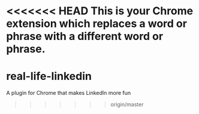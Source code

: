 <<<<<<< HEAD
This is your Chrome extension which replaces a word or phrase with a different word or phrase. 
=======
# real-life-linkedin
A plugin for Chrome that makes LinkedIn more fun
>>>>>>> origin/master

